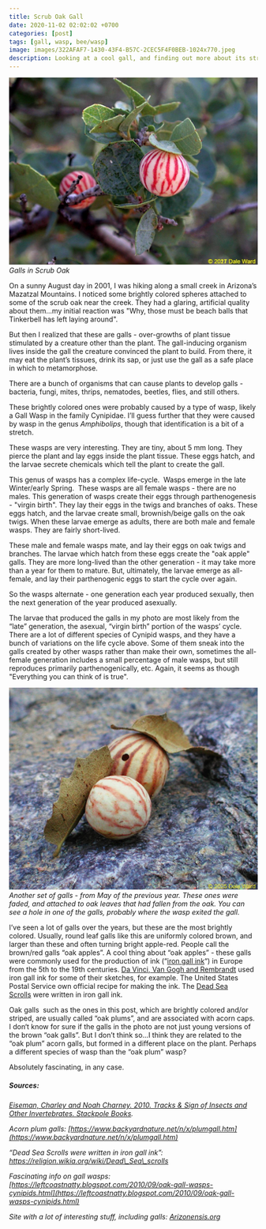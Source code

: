 ```yaml
---
title: Scrub Oak Gall
date: 2020-11-02 02:02:02 +0700
categories: [post]
tags: [gall, wasp, bee/wasp]
image: images/322AFAF7-1430-43F4-B57C-2CEC5F4F0BEB-1024x770.jpeg
description: Looking at a cool gall, and finding out more about its strange origins
---
```


![picture](images/322AFAF7-1430-43F4-B57C-2CEC5F4F0BEB-1024x770.jpeg)
*Galls in Scrub Oak*

On a sunny August day in 2001, I was hiking along a small creek in Arizona’s Mazatzal Mountains. I noticed some brightly colored spheres attached to some of the scrub oak near the creek. They had a glaring, artificial quality about them...my initial reaction was "Why, those must be beach balls that Tinkerbell has left laying around".

But then I realized that these are galls - over-growths of plant tissue stimulated by a creature other than the plant. The gall-inducing organism lives inside the gall the creature convinced the plant to build. From there, it may eat the plant’s tissues, drink its sap, or just use the gall as a safe place in which to metamorphose.

There are a bunch of organisms that can cause plants to develop galls - bacteria, fungi, mites, thrips, nematodes, beetles, flies, and still others.

These brightly colored ones were probably caused by a type of wasp, likely a Gall Wasp in the family Cynipidae. I’ll guess further that they were caused by wasp in the genus _Amphibolips_, though that identification is a bit of a stretch.

These wasps are very interesting. They are tiny, about 5 mm long. They pierce the plant and lay eggs inside the plant tissue. These eggs hatch, and the larvae secrete chemicals which tell the plant to create the gall.

This genus of wasps has a complex life-cycle.  Wasps emerge in the late Winter/early Spring.  These wasps are all female wasps - there are no males. This generation of wasps create their eggs through parthenogenesis - "virgin birth". They lay their eggs in the twigs and branches of oaks. These eggs hatch, and the larvae create small, brownish/beige galls on the oak twigs. When these larvae emerge as adults, there are both male and female wasps. They are fairly short-lived.

These male and female wasps mate, and lay their eggs on oak twigs and branches. The larvae which hatch from these eggs create the "oak apple" galls. They are more long-lived than the other generation - it may take more than a year for them to mature. But, ultimately, the larvae emerge as all-female, and lay their parthenogenic eggs to start the cycle over again.

So the wasps alternate - one generation each year produced sexually, then the next generation of the year produced asexually.

The larvae that produced the galls in my photo are most likely from the “late” generation, the asexual, “virgin birth” portion of the wasps’ cycle. There are a lot of different species of Cynipid wasps, and they have a bunch of variations on the life cycle above. Some of them sneak into the galls created by other wasps rather than make their own, sometimes the all-female generation includes a small percentage of male wasps, but still reproduces primarily parthenogenically, etc. Again, it seems as though "Everything you can think of is true".

![picture](images/DSCN6975-g.jpg)
*Another set of galls - from May of the previous year. These ones were faded, and attached to oak leaves that had fallen from the oak. You can see a hole in one of the galls, probably where the wasp exited the gall.*

I’ve seen a lot of galls over the years, but these are the most brightly colored. Usually, round leaf galls like this are uniformly colored brown, and larger than these and often turning bright apple-red. People call the brown/red galls “oak apples”. A cool thing about “oak apples” - these galls were commonly used for the production of ink (“[iron gall ink](https://en.wikipedia.org/wiki/Iron_gall_ink)“) in Europe from the 5th to the 19th centuries. [Da Vinci, Van Gogh and Rembrandt](https://www.researchgate.net/publication/329725303_Cynipid_gall_wasps) used iron gall ink for some of their sketches, for example. The United States Postal Service own official recipe for making the ink. The [Dead Sea Scrolls](https://religion.wikia.org/wiki/Dead_Sea_scrolls) were written in iron gall ink.

Oak galls  such as the ones in this post, which are brightly colored and/or striped, are usually called “oak plums”, and are associated with acorn caps. I don‘t know for sure if the galls in the photo are not just young versions of the brown “oak galls”. But I don’t think so...I think they are related to the “oak plum” acorn galls, but formed in a different place on the plant. Perhaps a different species of wasp than the “oak plum” wasp?

Absolutely fascinating, in any case.

##### _Sources:_

_[Eiseman, Charley and Noah Charney. 2010. Tracks & Sign of Insects and Other Invertebrates. Stackpole Books](https://www.amazon.com/Tracks-Sign-Insects-Other-Invertebrates/dp/0811736245)._

_Acorn plum galls: [https://www.backyardnature.net/n/x/plumgall.htm](https://www.backyardnature.net/n/x/plumgall.htm)_

_“Dead Sea Scrolls were written in iron gall ink”: https://religion.wikia.org/wiki/Dead\_Sea\_scrolls_

_Fascinating info on gall wasps: [https://leftcoastnatty.blogspot.com/2010/09/oak-gall-wasps-cynipids.html](https://leftcoastnatty.blogspot.com/2010/09/oak-gall-wasps-cynipids.html)_

_Site with a lot of interesting stuff, including galls: [Arizonensis.org](https://www.arizonensis.org/sycamore/nature/flora/quercus_turbinella-p2.html)_
